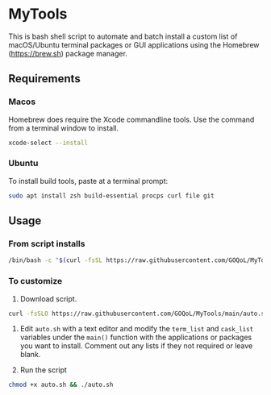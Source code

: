 # MyTools

This is bash shell script to automate and batch install a custom list of macOS/Ubuntu terminal packages or GUI applications using the Homebrew (https://brew.sh) package manager.

## Requirements

### Macos
Homebrew does require the Xcode commandline tools. Use the command from a terminal window to install.
```bash
xcode-select --install
```

### Ubuntu
To install build tools, paste at a terminal prompt:
```bash
sudo apt install zsh build-essential procps curl file git
```

## Usage 

### From script installs
```bash
/bin/bash -c "$(curl -fsSL https://raw.githubusercontent.com/GOQoL/MyTools/main/auto.sh)"
```

### To customize

1. Download script.
```bash
curl -fsSLO https://raw.githubusercontent.com/GOQoL/MyTools/main/auto.sh
```

1. Edit `auto.sh` with a text editor and modify the `term_list` and `cask_list` variables under the `main()` function with the applications or packages you want to install. Comment out any lists if they not required or leave blank.

2. Run the script
```bash
chmod +x auto.sh && ./auto.sh
```

